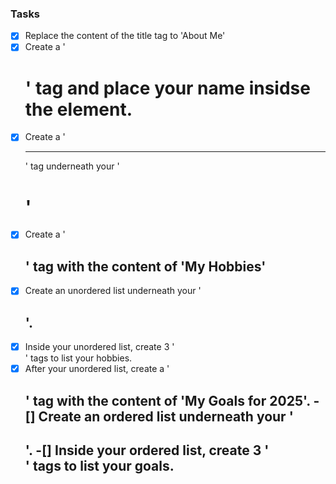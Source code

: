 ### Tasks
-[X] Replace the content of the title tag to 'About Me'
-[X] Create a '<h1>' tag and place your name insidse the element.
-[X] Create a '<hr>' tag underneath your '<h1>'
-[X] Create a '<h2>' tag with the content of 'My Hobbies'
-[X] Create an unordered list underneath your '<h2>'.
-[X] Inside your unordered list, create 3 '<li>' tags to list your hobbies.
-[X] After your unordered list, create a '<h2>' tag with the content of 'My Goals for 2025'.
-[] Create an ordered list underneath your '<h2>'.
-[] Inside your ordered list, create 3 '<li>' tags to list your goals.
